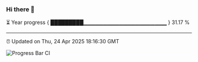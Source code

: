 ### Hi there 👋

⏳ Year progress { █████████▁▁▁▁▁▁▁▁▁▁▁▁▁▁▁▁▁▁▁▁▁ } 31.17 %

---

⏰ Updated on Thu, 24 Apr 2025 18:16:30 GMT

![Progress Bar CI](https://github.com/code-lakshay/GitHub-Actions-Demo/workflows/Progress%20Bar%20CI/badge.svg)
